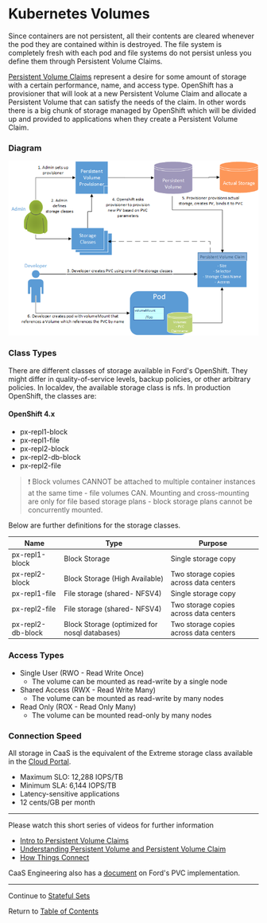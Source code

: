 # Kubernetes Volumes

Since containers are not persistent, all their contents are cleared whenever the pod they are contained within is destroyed. The file system is completely fresh with each pod and file systems do not persist unless you define them through Persistent Volume Claims.

[Persistent Volume Claims](https://kubernetes.io/docs/concepts/storage/persistent-volumes/) represent a desire for some amount of storage with a certain performance, name, and access type. OpenShift has a provisioner that will look at a new Persistent Volume Claim and allocate a Persistent Volume that can satisfy the needs of the claim. In other words there is a big chunk of storage managed by OpenShift which will be divided up and provided to applications when they create a Persistent Volume Claim.

### Diagram

![Dynamic Persistent Volume](../images/PVC_Diagram.png)

### Class Types

There are different classes of storage available in Ford's OpenShift. They might differ in quality-of-service levels, backup policies, or other arbitrary policies. In localdev, the available storage class is nfs. In production OpenShift, the classes are:

#### OpenShift 4.x
- px-repl1-block
- px-repl1-file
- px-repl2-block
- px-repl2-db-block
- px-repl2-file

> :exclamation: Block volumes CANNOT be attached to multiple container instances at the same time - file volumes CAN. Mounting and cross-mounting are only for file based storage plans - block storage plans cannot be concurrently mounted.

Below are further definitions for the storage classes.

| Name              | Type                                          | Purpose                                |
| ----------------- | --------------------------------------------- | -------------------------------------- |
| px-repl1-block    | Block Storage                                 | Single storage copy                    |
| px-repl2-block    | Block Storage (High Available)                | Two storage copies across data centers |
| px-repl1-file     | File storage (shared- NFSV4)                  | Single storage copy                    |
| px-repl2-file     | File storage (shared- NFSV4)                  | Two storage copies across data centers |
| px-repl2-db-block | Block Storage (optimized for nosql databases) | Two storage copies across data centers |

### Access Types

- Single User (RWO - Read Write Once)
  - The volume can be mounted as read-write by a single node
- Shared Access (RWX - Read Write Many)
  - The volume can be mounted as read-write by many nodes
- Read Only (ROX - Read Only Many)
  - The volume can be mounted read-only by many nodes

### Connection Speed
All storage in CaaS is the equivalent of the Extreme storage class available in
the [Cloud Portal](https://www.cloudportal.ford.com/storage).
- Maximum SLO: 12,288 IOPS/TB
- Minimum SLA: 6,144 IOPS/TB
- Latency-sensitive applications
- 12 cents/GB per month

---

Please watch this short series of videos for further information

- [Intro to Persistent Volume Claims](https://www.youtube.com/watch?v=VB7vI9OT-WQ)
- [Understanding Persistent Volume and Persistent Volume Claim](https://www.youtube.com/watch?v=OulmwTYTauI&t=)
- [How Things Connect](https://www.youtube.com/watch?v=X6Vkz-ny574)

CaaS Engineering also has a [document](https://docs.caas.ford.com/docs/persistent-storage-using-portworx/) on Ford's PVC implementation.

---

Continue to [Stateful Sets](./15-statefulset.md)

Return to [Table of Contents](../README.md#agenda)
